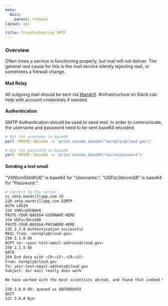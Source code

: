 ```yaml
---
menu:
  docs:
    parent: runbook
layout: ops

title: Troubleshooting SMTP
---
```

### Overview
Often times a service is functioning properly, but mail will not deliver.  The 
general root cause for this is the mail service silently rejecting mail, or
sometimes a firewall change.

#### Mail Relay
All outgoing mail should be sent via [Mandrill](https://mandrillapp.com).  #infrastructure on Slack can
help with account credentials if needed.

#### Authentication
SMTP Authentication should be used to send mail.  In order to communicate,
the username and password need to be sent base64 encoded:

```sh
# Get the username in base64
perl -MMIME::Base64 -e 'print encode_base64("noreply\@cloud.gov")'

# Get the password in base64
perl -MMIME::Base64 -e 'print encode_base64("secretpassword")'
```

#### Sending a test email
"VXNlcm5hbWU6" is base64 for "Username:".  "UGFzc3dvcmQ6" is base64 for "Password:".
```sh
# Connect to the server
nc smtp.mandrillapp.com 25
220 smtp.mandrillapp.com ESMTP
AUTH LOGIN
334 VXNlcm5hbWU6
PASTE-YOUR-BASE64-USERNAME-HERE
334 UGFzc3dvcmQ6
PASTE-YOUR-BASE64-PASSWORD-HERE
235 2.7.0 Authentication successful
MAIL from: <noreply@cloud.gov>
250 2.1.0 Ok
RCPT to: <your-test-email-address@cloud.gov>
250 2.1.5 Ok
DATA
354 End data with <CR><LF>.<CR><LF>
From: noreply@cloud.gov
To: your-test-email-address@cloud.gov
Subject: Our mail really does work

We have worked with the best scientists abroad, and found that indeed this works.
.
250 2.0.0 Ok: queued as A0F8860435
QUIT
221 2.0.0 Bye
```

